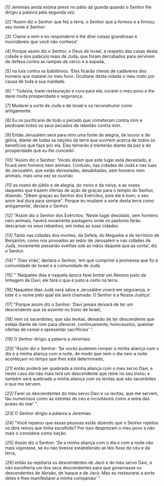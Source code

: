 *[1]* Jeremias ainda estava preso no pátio da guarda quando o Senhor lhe dirigiu a palavra pela segunda vez:

*[2]* "Assim diz o Senhor que fez a terra, o Senhor que a formou e a firmou; seu nome é Senhor:

*[3]* ‘Clame a mim e eu responderei e lhe direi coisas grandiosas e insondáveis que você não conhece’.

*[4]* Porque assim diz o Senhor, o Deus de Israel, a respeito das casas desta cidade e dos palácios reais de Judá, que foram derrubados para servirem de defesa contra as rampas de cerco e a espada,

*[5]* na luta contra os babilônios: ‘Elas ficarão cheias de cadáveres dos homens que matarei no meu furor. Ocultarei desta cidade o meu rosto por causa de toda a sua maldade.

*[6]* " ‘Todavia, trarei restauração e cura para ela; curarei o meu povo e lhe darei muita prosperidade e segurança.

*[7]* Mudarei a sorte de Judá e de Israel e os reconstruirei como antigamente.

*[8]* Eu os purificarei de todo o pecado que cometeram contra mim e perdoarei todos os seus pecados de rebelião contra mim.

*[9]* Então Jerusalém será para mim uma fonte de alegria, de louvor e de glória, diante de todas as nações da terra que ouvirem acerca de todos os benefícios que faço por ela. Elas temerão e tremerão diante da paz e da prosperidade que eu lhe concedo’.

*[10]* "Assim diz o Senhor: ‘Vocês dizem que este lugar está devastado, e ficará sem homens nem animais. Contudo, nas cidades de Judá e nas ruas de Jerusalém, que estão devastadas, desabitadas, sem homens nem animais, mais uma vez se ouvirão

*[11]* as vozes de júbilo e de alegria, do noivo e da noiva, e as vozes daqueles que trazem ofertas de ação de graças para o templo do Senhor, dizendo: "Dêem graças ao Senhor dos Exércitos, pois ele é bom; o seu amor leal dura para sempre". Porque eu mudarei a sorte desta terra como antigamente’, declara o Senhor.

*[12]* "Assim diz o Senhor dos Exércitos: ‘Neste lugar desolado, sem homens nem animais, haverá novamente pastagens onde os pastores farão descansar os seus rebanhos, em todas as suas cidades.

*[13]* Tanto nas cidades dos montes, da Sefelá, do Neguebe e do território de Benjamim, como nos povoados ao redor de Jerusalém e nas cidades de Judá, novamente passarão ovelhas sob as mãos daquele que as conta’, diz o Senhor.

*[14]* " ‘Dias virão’, declara o Senhor, ‘em que cumprirei a promessa que fiz à comunidade de Israel e à comunidade de Judá.

*[15]* " ‘Naqueles dias e naquela época farei brotar um Renovo justo da linhagem de Davi; ele fará o que é justo e certo na terra.

*[16]* Naqueles dias Judá será salva e Jerusalém viverá em segurança, e este é o nome pelo qual ela será chamada: O Senhor é a Nossa Justiça’.

*[17]* "Porque assim diz o Senhor: ‘Davi jamais deixará de ter um descendente que se assente no trono de Israel,

*[18]* nem os sacerdotes, que são levitas, deixarão de ter descendente que esteja diante de mim para oferecer, continuamente, holocaustos, queimar ofertas de cereal e apresentar sacrifícios’ ".

*[19]* O Senhor dirigiu a palavra a Jeremias:

*[20]* "Assim diz o Senhor: ‘Se vocês puderem romper a minha aliança com o dia e a minha aliança com a noite, de modo que nem o dia nem a noite aconteçam no tempo que lhes está determinado,

*[21]* então poderá ser quebrada a minha aliança com o meu servo Davi, e neste caso ele não mais terá um descendente que reine no seu trono; e também será quebrada a minha aliança com os levitas que são sacerdotes e que me servem.

*[22]* Farei os descendentes do meu servo Davi e os levitas, que me servem, tão numerosos como as estrelas do céu e incontáveis como a areia das praias do mar’ ".

*[23]* O Senhor dirigiu a palavra a Jeremias:

*[24]* "Você reparou que essas pessoas estão dizendo que o Senhor rejeitou os dois reinos que tinha escolhido? Por isso desprezam o meu povo e não mais o considera como nação.

*[25]* Assim diz o Senhor: ‘Se a minha aliança com o dia e com a noite não mais vigorasse, se eu não tivesse estabelecido as leis fixas do céu e da terra,

*[26]* então eu rejeitaria os descendentes de Jacó e do meu servo Davi, e não escolheria um dos seus descendentes para que governasse os descendentes de Abraão, de Isaque e de Jacó. Mas eu restaurarei a sorte deles e lhes manifestarei a minha compaixão’ ".

